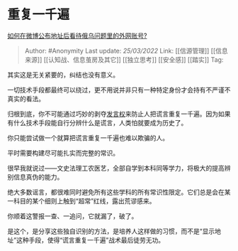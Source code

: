 # 重复一千遍
[如何在微博公布地址后看待俄乌问题里的外网账号?](https://www.zhihu.com/question/519252966/answer/2403859631)

> Author: #Anonymity
> Last update: *25/03/2022*
> Link: [[信源管理]] [[信息来源]] [[认知战、信息茧房及其它]] [[独立思考]] [[安全感]] [[踏实]]
> Tag:

其实这是无关紧要的，纠结也没有意义。

一切技术手段都最终可以绕过，更不用说并非只有一种特定身份才会持有不严谨不真实的看法。

归根到底，你不可能通过巧妙的剥夺[发言权](https://www.zhihu.com/search?q=%E5%8F%91%E8%A8%80%E6%9D%83&search_source=Entity&hybrid_search_source=Entity&hybrid_search_extra=%7B%22sourceType%22%3A%22answer%22%2C%22sourceId%22%3A2403859631%7D)来防止人把谎言重复一千遍。因为如果有什么技术手段能自行分辨什么是谎言，人类怕就要成为历史了。

你只能尝试做一个就算把谎言重复一千遍也难以欺骗的人。

平时需要构建尽可能扎实而完整的常识。

很早我就说过——文史法理工农医艺，全部自学到本科同等学力，将极大的提高辨别信息真伪的能力。

绝大多数谣言，都很难同时避免所有这些学科的所有常识性限定。它们总是会在某一科目的某个细则上触到“超常”红线，露出荒谬感来。

你顺着这警报一查、一追问，它就漏了，破了。

是这个，是分享这些独自识别的方法，是培养人这样做的习惯，而不是“显示地址”这种手段，使得“谎言重复一千遍”战术最后徒劳无功。
